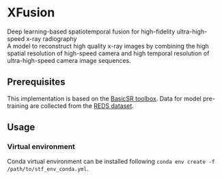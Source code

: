 # XFusion
Deep learning-based spatiotemporal fusion for high-fidelity ultra-high-speed x-ray radiography  
A model to reconstruct high quality x-ray images by combining the high spatial resolution of high-speed camera and high temporal resolution of ultra-high-speed camera image sequences.  

## Prerequisites
This implementation is based on the [BasicSR toolbox](https://github.com/XPixelGroup/BasicSR). Data for model pre-training are collected from the [REDS dataset](https://seungjunnah.github.io/Datasets/reds).  

## Usage
### Virtual environment
Conda virtual environment can be installed following `conda env create -f /path/to/stf_env_conda.yml`.
